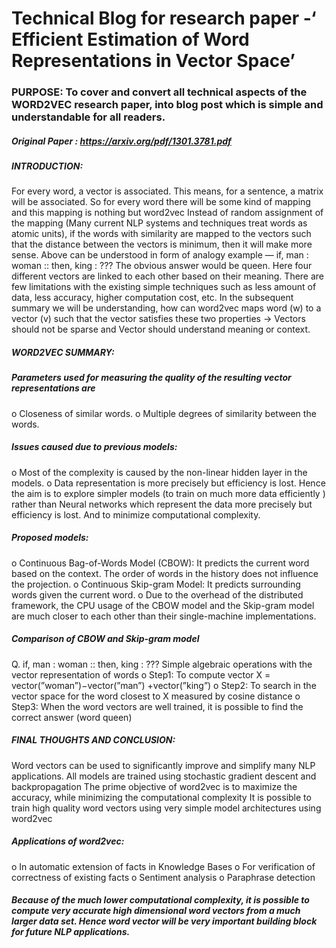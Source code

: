 # Technical Blog for research paper -‘ Efficient Estimation of Word Representations in Vector Space’

### PURPOSE: To cover and convert all technical aspects of the WORD2VEC research paper, into blog post which is simple and understandable for all readers.
##### Original Paper :  https://arxiv.org/pdf/1301.3781.pdf

##### INTRODUCTION:
For every word, a vector is associated. This means, for a sentence, a matrix will be associated. So for every word there will be some kind of mapping and this mapping is nothing but word2vec
Instead of random assignment of the mapping (Many current NLP systems and techniques treat words as atomic units), if the words with similarity are mapped to the vectors such that the distance between the vectors is minimum, then it will make more sense.
Above can be understood in form of analogy example — if, man : woman :: then, king : ??? The obvious answer would be queen. Here four different vectors are linked to each other based on their meaning.
There are few limitations with the existing simple techniques such as less amount of data, less accuracy, higher computation cost, etc.
In the subsequent summary we will be understanding, how can word2vec maps word (w) to a vector (v) such that the vector satisfies these two properties -> Vectors should not be sparse and Vector should understand meaning or context.

##### WORD2VEC SUMMARY:
##### Parameters used for measuring the quality of the resulting vector representations are
o Closeness of similar words.
o Multiple degrees of similarity between the words.
##### Issues caused due to previous models:
o Most of the complexity is caused by the non-linear hidden layer in the models.
o Data representation is more precisely but efficiency is lost.
Hence the aim is to explore simpler models (to train on much more data efficiently ) rather than Neural networks which represent the data more precisely but efficiency is lost. And to minimize computational complexity.
##### Proposed models:
 o Continuous Bag-of-Words Model (CBOW): It predicts the current word based on the context. The order of words in the history does not influence the projection.
 o Continuous Skip-gram Model: It predicts surrounding words given the current word.
 o Due to the overhead of the distributed framework, the CPU usage of the CBOW model and the Skip-gram model are much closer to each other than their single-machine implementations.

##### Comparison of CBOW and Skip-gram model
Q. if, man : woman :: then, king : ??? Simple algebraic operations with the vector representation of words
o Step1: To compute vector X = vector(”woman”)−vector(”man”) +vector(”king”)
o Step2: To search in the vector space for the word closest to X measured by cosine distance
o Step3: When the word vectors are well trained, it is possible to find the correct answer (word queen)
##### FINAL THOUGHTS AND CONCLUSION:
Word vectors can be used to significantly improve and simplify many NLP applications.
All models are trained using stochastic gradient descent and backpropagation
The prime objective of word2vec is to maximize the accuracy, while minimizing the computational complexity
It is possible to train high quality word vectors using very simple model architectures using word2vec
##### Applications of word2vec:
o In automatic extension of facts in Knowledge Bases
o For verification of correctness of existing facts
o Sentiment analysis
o Paraphrase detection
##### Because of the much lower computational complexity, it is possible to compute very accurate high dimensional word vectors from a much larger data set. Hence word vector will be very important building block for future NLP applications.
